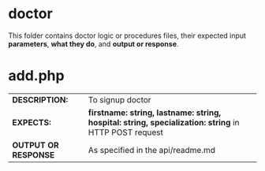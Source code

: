 # doctor  
This folder contains doctor logic or procedures files, their expected input **parameters**, **what they do**, and **output or response**.
  
 
    
# add.php
|   |   |
|---|---|
| **DESCRIPTION:**  | To signup doctor   |
| **EXPECTS:**  |  **firstname: string, lastname: string, hospital: string, specialization: string** in HTTP POST request |
| **OUTPUT OR RESPONSE** | As specified in the api/readme.md   |  
  
    
